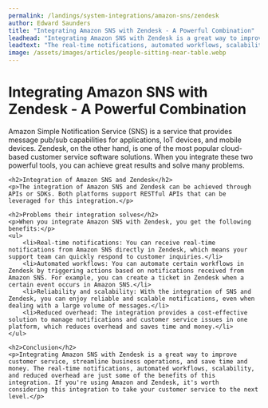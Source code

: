 ```yaml
---
permalink: /landings/system-integrations/amazon-sns/zendesk
author: Edward Saunders
title: "Integrating Amazon SNS with Zendesk - A Powerful Combination"
leadhead: "Integrating Amazon SNS with Zendesk is a great way to improve customer service, streamline business operations, and save time and money"
leadtext: "The real-time notifications, automated workflows, scalability, and reduced overhead are just some of the benefits of this integration. If you're using Amazon and Zendesk, it's worth considering this integration to take your customer service to the next level."
image: /assets/images/articles/people-sitting-near-table.webp
---
```

<div class="arttext">	<h1>Integrating Amazon SNS with Zendesk - A Powerful Combination</h1>
	<p>Amazon Simple Notification Service (SNS) is a service that provides message pub/sub capabilities for applications, IoT devices, and mobile devices. Zendesk, on the other hand, is one of the most popular cloud-based customer service software solutions. When you integrate these two powerful tools, you can achieve great results and solve many problems.</p>

	<h2>Integration of Amazon SNS and Zendesk</h2>
	<p>The integration of Amazon SNS and Zendesk can be achieved through APIs or SDKs. Both platforms support RESTful APIs that can be leveraged for this integration.</p>

	<h2>Problems their integration solves</h2>
	<p>When you integrate Amazon SNS with Zendesk, you get the following benefits:</p>
	<ul>
		<li>Real-time notifications: You can receive real-time notifications from Amazon SNS directly in Zendesk, which means your support team can quickly respond to customer inquiries.</li>
		<li>Automated workflows: You can automate certain workflows in Zendesk by triggering actions based on notifications received from Amazon SNS. For example, you can create a ticket in Zendesk when a certain event occurs in Amazon SNS.</li>
		<li>Reliability and scalability: With the integration of SNS and Zendesk, you can enjoy reliable and scalable notifications, even when dealing with a large volume of messages.</li>
		<li>Reduced overhead: The integration provides a cost-effective solution to manage notifications and customer service issues in one platform, which reduces overhead and saves time and money.</li>
	</ul>

	<h2>Conclusion</h2>
	<p>Integrating Amazon SNS with Zendesk is a great way to improve customer service, streamline business operations, and save time and money. The real-time notifications, automated workflows, scalability, and reduced overhead are just some of the benefits of this integration. If you're using Amazon and Zendesk, it's worth considering this integration to take your customer service to the next level.</p>
</div>